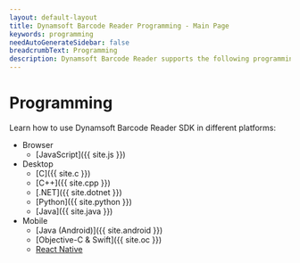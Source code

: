 ```yaml
---
layout: default-layout
title: Dynamsoft Barcode Reader Programming - Main Page
keywords: programming
needAutoGenerateSidebar: false
breadcrumbText: Programming
description: Dynamsoft Barcode Reader supports the following programming languages - .NET, Android, C, C++, Java, JavaScript, Objective-C & Swift, Python
---
```


# Programming

Learn how to use Dynamsoft Barcode Reader SDK in different platforms:

- Browser
  - [JavaScript]({{ site.js }})
- Desktop
  - [C]({{ site.c }})
  - [C++]({{ site.cpp }})
  - [.NET]({{ site.dotnet }})
  - [Python]({{ site.python }})
  - [Java]({{ site.java }})
- Mobile
  - [Java (Android)]({{ site.android }})
  - [Objective-C & Swift]({{ site.oc }})
  - <a href="https://www.dynamsoft.com/capture-vision/docs/programming/react-native/?ver=latest" target="_blank">React Native</a>
